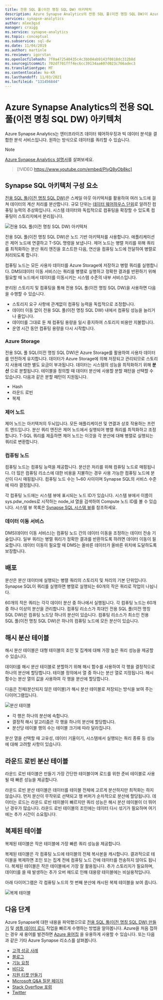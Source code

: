 ```yaml
---
title: 전용 SQL 풀(이전 명칭 SQL DW) 아키텍처
description: Azure Synapse Analytics의 전용 SQL 풀(이전 명칭 SQL DW)이 Azure Storage에 분산 쿼리 처리 기능을 결합하여 고성능 및 높은 스케일링 성능을 달성하는 방법에 대해 알아봅니다.
services: synapse-analytics
author: mlee3gsd
manager: craigg
ms.service: synapse-analytics
ms.topic: conceptual
ms.subservice: sql-dw
ms.date: 11/04/2019
ms.author: martinle
ms.reviewer: igorstan
ms.openlocfilehash: 7f0a472540435c4c3bb04ab9143f0818dc312b8d
ms.sourcegitcommit: 702df701fff4ec6cc39134aa607d023c766adec3
ms.translationtype: MT
ms.contentlocale: ko-KR
ms.lasthandoff: 11/03/2021
ms.locfileid: "131456844"
---
```

# <a name="dedicated-sql-pool-formerly-sql-dw-architecture-in-azure-synapse-analytics"></a>Azure Synapse Analytics의 전용 SQL 풀(이전 명칭 SQL DW) 아키텍처

Azure Synapse Analytics는 엔터프라이즈 데이터 웨어하우징과 빅 데이터 분석을 결합한 분석 서비스입니다. 원하는 방식으로 데이터를 쿼리할 수 있습니다.

> [!NOTE]
>[Azure Synapse Analytics 설명서](../overview-what-is.md)를 살펴보세요.
>


> [!VIDEO https://www.youtube.com/embed/PlyQ8yOb8kc]

## <a name="synapse-sql-architecture-components"></a>Synapse SQL 아키텍처 구성 요소

[전용 SQL 풀(이전 명칭 SQL DW)](sql-data-warehouse-overview-what-is.md)은 스케일 아웃 아키텍처를 활용하여 여러 노드에 걸쳐 데이터의 계산 처리를 분산합니다. 규모 단위는 [데이터 웨어하우스 단위](what-is-a-data-warehouse-unit-dwu-cdwu.md)로 알려진 컴퓨팅 능력의 추상화입니다. 시스템 데이터와 독립적으로 컴퓨팅을 확장할 수 있도록 컴퓨팅이 스토리지에서 분리됩니다.

![전용 SQL 풀(이전 명칭 SQL DW) 아키텍처](./media/massively-parallel-processing-mpp-architecture/massively-parallel-processing-mpp-architecture.png)

전용 SQL 풀(이전 명칭 SQL DW)은 노드 기반 아키텍처를 사용합니다. 애플리케이션은 제어 노드에 연결하고 T-SQL 명령을 보냅니다. 제어 노드는 병렬 처리를 위해 쿼리를 최적화하는 분산 쿼리 엔진을 호스트한 다음, 연산을 컴퓨팅 노드에 전달하여 병렬로 처리되도록 합니다.

컴퓨팅 노드는 모든 사용자 데이터를 Azure Storage에 저장하고 병렬 쿼리를 실행합니다. DMS(데이터 이동 서비스)는 쿼리를 병렬로 실행하고 정확한 결과를 반환하기 위해 필요할 때 노드에서 데이터를 이동시키는 시스템 수준의 내부 서비스입니다.

분리된 스토리지 및 컴퓨팅을 통해 전용 SQL 풀(이전 명칭 SQL DW)을 사용하면 다음을 수행할 수 있습니다.

- 스토리지 요구 사항에 관계없이 컴퓨팅 능력을 독립적으로 조정합니다.
- 데이터 이동 없이 전용 SQL 풀(이전 명칭 SQL DW) 내에서 컴퓨팅 성능을 늘리거나 줄입니다.
- 데이터를 그대로 둔 채 컴퓨팅 용량을 일시 중지하여 스토리지 비용만 지불합니다.
- 운영 시간 동안 컴퓨팅 용량을 다시 시작합니다.

### <a name="azure-storage"></a>Azure Storage

전용 SQL 풀 SQL(이전 명칭 SQL DW)은 Azure Storage를 활용하여 사용자 데이터를 안전하게 유지합니다.  데이터가 Azure Storage에 의해 저장되고 관리되므로 스토리지 사용에 대한 별도 요금이 부과됩니다. 데이터는 시스템의 성능을 최적화하기 위해 **분산** 으로 분할됩니다. 테이블을 정의할 때 데이터 분산에 사용할 분할 패턴을 선택할 수 있습니다. 다음과 같은 분할 패턴이 지원됩니다.

- Hash
- 라운드 로빈
- 복제

### <a name="control-node"></a>제어 노드

제어 노드는 아키텍처의 두뇌입니다. 모든 애플리케이션 및 연결과 상호 작용하는 프런트 엔드입니다. 분산 쿼리 엔진은 제어 노드에서 실행되어 병렬 쿼리를 최적화하고 조정합니다. T-SQL 쿼리를 제출하면 제어 노드는 이것을 각 분산에 대해 병렬로 실행되는 쿼리로 변환합니다.

### <a name="compute-nodes"></a>컴퓨팅 노드

컴퓨팅 노드는 컴퓨팅 능력을 제공합니다. 분산은 처리를 위해 컴퓨팅 노드로 매핑됩니다. 더 많은 컴퓨팅 리소스에 대한 비용을 지불하는 경우 사용 가능한 컴퓨팅 노드에 분산이 다시 매핑됩니다. 컴퓨팅 노드 수는 1~60 사이이며 Synapse SQL의 서비스 수준에 따라 결정됩니다.

각 컴퓨팅 노드에는 시스템 뷰에 표시되는 노드 ID가 있습니다. 시스템 뷰에서 이름이 sys.pdw_nodes로 시작하는 node_id 열을 검색하여 Compute 노드 ID를 볼 수 있습니다. 시스템 뷰 목록은 [Synapse SQL 시스템 뷰](/sql/relational-databases/system-catalog-views/sql-data-warehouse-and-parallel-data-warehouse-catalog-views?toc=/azure/synapse-analytics/sql-data-warehouse/toc.json&bc=/azure/synapse-analytics/sql-data-warehouse/breadcrumb/toc.json&view=azure-sqldw-latest&preserve-view=true)를 참조하세요.

### <a name="data-movement-service"></a>데이터 이동 서비스

DMS(데이터 이동 서비스)는 컴퓨팅 노드 간의 데이터 이동을 조정하는 데이터 전송 기술입니다. 일부 쿼리는 병렬 쿼리가 정확한 결과를 반환하도록 하려면 데이터 이동이 필요합니다. 데이터 이동이 필요할 때 DMS는 올바른 데이터가 올바른 위치에 도달하도록 보장합니다.

## <a name="distributions"></a>배포

분산은 분산 데이터에 실행되는 병렬 쿼리의 스토리지 및 처리의 기본 단위입니다. Synapse SQL이 쿼리를 실행하면 병렬로 실행되는 60개의 작은 쿼리로 작업이 나뉩니다.

60개의 작은 쿼리는 각각 데이터 분산 중 하나에서 실행됩니다. 각 컴퓨팅 노드는 60개 중 하나 이상의 분산을 관리합니다. 컴퓨팅 리소스가 최대인 전용 SQL 풀(이전 명칭 SQL DW)은 컴퓨팅 노드당 하나의 분산이 있습니다. 컴퓨팅 리소스가 최소인 전용 SQL 풀(이전 명칭 SQL DW)은 하나의 컴퓨팅 노드에 모든 분산이 있습니다.  

## <a name="hash-distributed-tables"></a>해시 분산 테이블

해시 분산 테이블은 대형 테이블의 조인 및 집계에 대해 가장 높은 쿼리 성능을 제공할 수 있습니다.

데이터를 해시 분산 테이블로 분할하기 위해 해시 함수를 사용하여 각 행을 결정적으로 하나의 분산에 할당합니다. 테이블 정의에서 열 중 하나는 분산 열로 지정됩니다. 해시 함수는 분산 열의 값을 사용하여 각 행을 분산에 할당합니다.

다음은 전체(분산되지 않은 테이블)가 해시 분산 테이블로 저장되는 방식을 보여 주는 다이어그램입니다.

![분산 테이블](./media/massively-parallel-processing-mpp-architecture/hash-distributed-table.png "분산 테이블")  

- 각 행은 하나의 분산에 속합니다.  
- 결정적 해시 알고리즘은 각 행을 하나의 분산에 할당합니다.  
- 분산당 테이블 행의 수는 테이블 크기에 따라 달라집니다.

분산 열을 선택할 때 고유성, 데이터 기울이기, 시스템에서 실행되는 쿼리 종류 등 성능에 대해 고려할 사항이 있습니다.

## <a name="round-robin-distributed-tables"></a>라운드 로빈 분산 테이블

라운드 로빈 테이블은 만들기 가장 간단한 테이블이며 로드를 위한 준비 테이블로 사용될 때 빠른 성능을 제공합니다.

라운드 로빈 분산 테이블은 데이터를 테이블 전체에 고르게 분산하지만 최적화는 하지 않습니다. 먼저 분산이 무작위로 선택되고 행 버퍼가 순차적으로 분산에 할당됩니다. 데이터는 로드는 라운드 로빈 테이블이 빠르지만 쿼리 성능은 해시 분산 테이블이 더 뛰어난 경우가 많습니다. 라운드 로빈 테이블의 조인에는 데이터 다시 섞기가 필요하며 여기에는 추가 시간이 소요됩니다.

## <a name="replicated-tables"></a>복제된 테이블

복제된 테이블은 작은 테이블에 가장 빠른 쿼리 성능을 제공합니다.

복제된 테이블은 각 컴퓨팅 노드에 테이블의 전체 복사본을 캐시합니다. 결과적으로 테이블을 복제하면 조인 또는 집계 전에 컴퓨팅 노드 간에 데이터를 전송하지 않아도 됩니다. 복제된 테이블은 작은 테이블에서 가장 잘 활용됩니다. 추가 스토리지가 필요하며, 데이터를 쓸 때 발생하는 추가 오버 헤드로 인해 대용량 테이블에는 비실용적입니다.  

아래 다이어그램은 각 컴퓨팅 노드의 첫 번째 분산에 캐시된 복제 테이블을 보여 줍니다.  

![복제 테이블](./media/massively-parallel-processing-mpp-architecture/replicated-table.png "복제 테이블")

## <a name="next-steps"></a>다음 단계

Azure Synapse에 대한 내용을 파악했으므로 [전용 SQL 풀(이전 명칭 SQL DW) 만들기](create-data-warehouse-portal.md) 및 [샘플 데이터 로드](./load-data-from-azure-blob-storage-using-copy.md) 작업을 빠르게 수행하는 방법을 알아봅니다. Azure을 처음 접하는 경우 새 용어를 발견하면 [Azure 용어집](../../azure-glossary-cloud-terminology.md?toc=/azure/synapse-analytics/sql-data-warehouse/toc.json&bc=/azure/synapse-analytics/sql-data-warehouse/breadcrumb/toc.json) 을 유용하게 사용할 수 있습니다. 또는 다음과 같은 기타 Azure Synapse 리소스를 살펴봅니다.  

- [고객 성공 사례](https://azure.microsoft.com/case-studies/?service=sql-data-warehouse)
- [블로그](https://azure.microsoft.com/blog/tag/azure-sql-data-warehouse/)
- [기능 요청](https://feedback.azure.com/d365community/forum/9b9ba8e4-0825-ec11-b6e6-000d3a4f07b8)
- [비디오](https://azure.microsoft.com/documentation/videos/index/?services=sql-data-warehouse)
- [지원 티켓 만들기](sql-data-warehouse-get-started-create-support-ticket.md)
- [Microsoft Q&A 질문 페이지](/answers/topics/azure-synapse-analytics.html)
- [Stack Overflow 포럼](https://stackoverflow.com/questions/tagged/azure-sqldw)
- [Twitter](https://twitter.com/hashtag/SQLDW)
